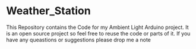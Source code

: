 # Weather_Station
This Repository contains the Code for my Ambient Light Arduino project.
It is an open source project so feel free to reuse the code or parts of it.
If you have any queastions or suggestions please drop me a note
